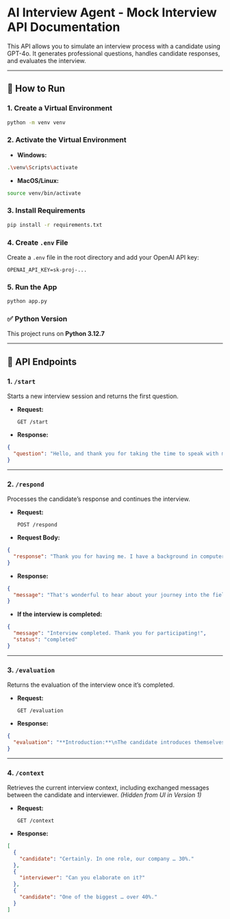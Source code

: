 # AI Interview Agent - Mock Interview API Documentation

This API allows you to simulate an interview process with a candidate using GPT-4o. It generates professional questions, handles candidate responses, and evaluates the interview.

---

## 🚀 How to Run

### 1. **Create a Virtual Environment**

```bash
python -m venv venv
```

### 2. **Activate the Virtual Environment**

* **Windows:**

```bash
.\venv\Scripts\activate
```

* **MacOS/Linux:**

```bash
source venv/bin/activate
```

### 3. **Install Requirements**

```bash
pip install -r requirements.txt
```

### 4. **Create `.env` File**

Create a `.env` file in the root directory and add your OpenAI API key:

```plaintext
OPENAI_API_KEY=sk-proj-...
```

### 5. **Run the App**

```bash
python app.py
```

### ✅ **Python Version**

This project runs on **Python 3.12.7**

---

## 📌 API Endpoints

### 1. **`/start`**

Starts a new interview session and returns the first question.

* **Request:**

  `GET /start`
* **Response:**

```json
{
  "question": "Hello, and thank you for taking the time to speak with me today. To get us started, could you please tell me a little bit about yourself and your professional background? This will help us set the stage for our conversation and allow me to tailor my questions to your unique experiences and expertise."
}
```

---

### 2. **`/respond`**

Processes the candidate’s response and continues the interview.

* **Request:**

  `POST /respond`
* **Request Body:**

```json
{
  "response": "Thank you for having me. I have a background in computer science, and my interest in this field started when I was young, experimenting with coding and building small projects. Over time, I became passionate about solving complex problems and creating innovative solutions, which naturally led me to pursue a career in software development and AI."
}
```

* **Response:**

```json
{
  "message": "That's wonderful to hear about your journey into the field. As we begin our conversation, could you elaborate on any specific projects or experiences during your early years in computer science that were particularly influential in shaping your career path?"
}
```

* **If the interview is completed:**

```json
{
  "message": "Interview completed. Thank you for participating!",
  "status": "completed"
}
```

---

### 3. **`/evaluation`**

Returns the evaluation of the interview once it’s completed.

* **Request:**

  `GET /evaluation`
* **Response:**

```json
{
  "evaluation": "**Introduction:**\nThe candidate introduces themselves with clarity and confidence, focusing on a significant achievement in their role. They effectively highlight the transition from a monolithic architecture to microservices, demonstrating an ability to communicate technical processes and outcomes succinctly.\n- **Score: 8/10**\n\n**Resume Overview:**\nThe candidate provides a relevant and comprehensive overview of their professional background, effectively connecting their past experiences to the successful implementation of complex systems. They articulate their skills in cloud platforms, containerization, and their leadership in transitioning to microservices.\n- **Score: 9/10**\n\n**Technical Evaluation:**\nThe candidate showcases a deep understanding of technical concepts such as event-driven architecture, service mesh implementation, and infrastructure-as-code. Their responses indicate strong problem-solving skills and the ability to implement scalable and maintainable solutions.\n- **Score: 9/10**\n\n**Behavioral Assessment:**\nThe candidate demonstrates strong communication skills, effective conflict resolution, and adaptability in leadership. They provide examples of managing team dynamics and fostering collaboration, indicating their ability to lead and work well in team settings.\n- **Score: 8/10**\n\n**Cultural Fit:**\nThe candidate aligns their personal values with those of the company, emphasizing collaboration, innovation, and inclusivity. They provide examples of initiatives like tech talks and team-building activities, which support a positive team environment and a culture of continuous learning.\n- **Score: 9/10**\n\n**Overall Summary:**\nThe candidate exhibits strong technical expertise and leadership abilities, with a clear alignment to company values. Their ability to articulate past experiences and solve complex problems makes them a strong candidate for roles involving system transformations and team leadership.\n- **Overall Score: 43/50**"
}
```

---

### 4. **`/context`**

Retrieves the current interview context, including exchanged messages between the candidate and interviewer. *(Hidden from UI in Version 1)*

* **Request:**

  `GET /context`
* **Response:**

```json
[
  {
    "candidate": "Certainly. In one role, our company … 30%."
  },
  {
    "interviewer": "Can you elaborate on it?"
  },
  {
    "candidate": "One of the biggest … over 40%."
  }
]
```
